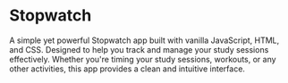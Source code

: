 # Stopwatch
A simple yet powerful Stopwatch app built with vanilla JavaScript, HTML, and CSS. Designed to help you track and manage your study sessions effectively. Whether you're timing your study sessions, workouts, or any other activities, this app provides a clean and intuitive interface.
